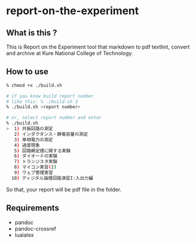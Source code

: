 # report-on-the-experiment

## What is this ?

This is Report on the Experiment tool that markdown to pdf textlint, convert and archive at Kure National College of Technology.

## How to use

```bash
% chmod +x ./build.sh

# if you know build report number
# like this: % ./build.sh 3
% ./build.sh <report number>

# or, select report number and enter
% ./build.sh
>  1) 共振回路の測定
   2) インダクタンス・静電容量の測定
   3) 単相電力の測定
   4) 過度現象
   5) 回路網定理に関する実験
   6) ダイオードの実験
   7) トランジスタ実験
   8) マイコン実習(2)
   9) ウェブ管理実習
  10) ディジタル論理回路演習I:入出力編
```

So that, your report will be pdf file in the folder.

## Requirements

- pandoc
- pandoc-crossref
- lualatex
